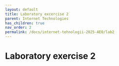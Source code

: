 ```yaml
---
layout: default
title: Laboratory excercise 2
parent: Internet Technologies
has_children: true
nav_order: 2
permalink: /docs/internet-tehnologii-2025-AEO/lab2
---
```


# Laboratory exercise 2
